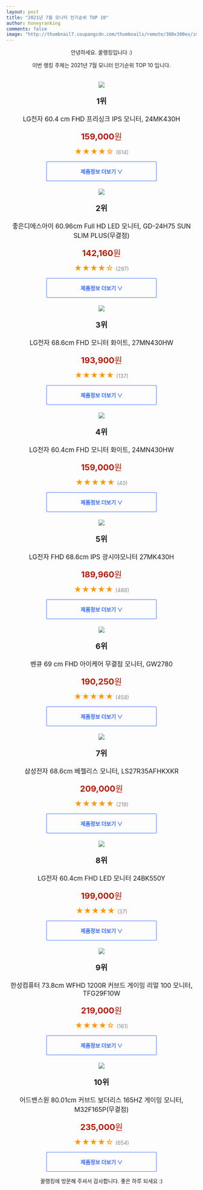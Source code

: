 ```yaml
--- 
layout: post 
title: "2021년 7월 모니터 인기순위 TOP 10" 
author: honeyranking 
comments: false 
image: "http://thumbnail7.coupangcdn.com/thumbnails/remote/300x300ex/image/product/image/vendoritem/2019/04/30/3675199879/b835832b-f870-43a5-b3fc-0683afd83d76.jpg" 
--- 
```

<p style="text-align: center;">안녕하세요. 꿀랭킹입니다 :)</p> <p style="text-align: center;">이번 랭킹 주제는 2021년 7월 모니터 인기순위 TOP 10 입니다.</p><center><img src="http://thumbnail7.coupangcdn.com/thumbnails/remote/300x300ex/image/product/image/vendoritem/2019/04/30/3675199879/b835832b-f870-43a5-b3fc-0683afd83d76.jpg" style="margin-top:20px" /></center> <p style="text-align: center; font-size: 20px"><b>1위</b></p> <p style="text-align: center; font-size: 17px">LG전자 60.4 cm FHD 프리싱크 IPS 모니터, 24MK430H</p> <p style="text-align: center;"><span style="color: #b61800; font-size: 22px;"><b>159,000</b>원</span></p> <p style="text-align: center;"><span style="color: #ff9600; font-size: 20px;">★★★★☆ </span><span style="color: #878787;">(614)</span></p> <center><a href="https://coupa.ng/b3KjOR"> <div style="font-size: 14px; display: inline-block; padding: 15px 90px; color: #346aff; border-radius: 2px; border: 1px solid #346aff; cursor: pointer;"><b>제품정보 더보기 &or;</b></div> </a></center><center><img src="http://thumbnail6.coupangcdn.com/thumbnails/remote/300x300ex/image/retail/images/240483610504988-b03f6ddb-40e1-4377-9ebf-63a14032fbb4.jpg" style="margin-top:20px" /></center> <p style="text-align: center; font-size: 20px"><b>2위</b></p> <p style="text-align: center; font-size: 17px">좋은디에스아이 60.96cm Full HD LED 모니터, GD-24H75 SUN SLIM PLUS(무결점)</p> <p style="text-align: center;"><span style="color: #b61800; font-size: 22px;"><b>142,160</b>원</span></p> <p style="text-align: center;"><span style="color: #ff9600; font-size: 20px;">★★★★☆ </span><span style="color: #878787;">(297)</span></p> <center><a href="https://coupa.ng/b3KjOS"> <div style="font-size: 14px; display: inline-block; padding: 15px 90px; color: #346aff; border-radius: 2px; border: 1px solid #346aff; cursor: pointer;"><b>제품정보 더보기 &or;</b></div> </a></center><center><img src="http://thumbnail7.coupangcdn.com/thumbnails/remote/300x300ex/image/retail/images/2020/09/03/15/7/69fd3cfc-1f54-4062-9743-7c33396a3ef8.jpg" style="margin-top:20px" /></center> <p style="text-align: center; font-size: 20px"><b>3위</b></p> <p style="text-align: center; font-size: 17px">LG전자 68.6cm FHD 모니터 화이트, 27MN430HW</p> <p style="text-align: center;"><span style="color: #b61800; font-size: 22px;"><b>193,900</b>원</span></p> <p style="text-align: center;"><span style="color: #ff9600; font-size: 20px;">★★★★★ </span><span style="color: #878787;">(137)</span></p> <center><a href="https://coupa.ng/b3KjOT"> <div style="font-size: 14px; display: inline-block; padding: 15px 90px; color: #346aff; border-radius: 2px; border: 1px solid #346aff; cursor: pointer;"><b>제품정보 더보기 &or;</b></div> </a></center><center><img src="http://thumbnail6.coupangcdn.com/thumbnails/remote/300x300ex/image/retail/images/2020/07/10/15/0/940e98ab-d578-422a-a94a-7343cc5fb4aa.jpg" style="margin-top:20px" /></center> <p style="text-align: center; font-size: 20px"><b>4위</b></p> <p style="text-align: center; font-size: 17px">LG전자 60.4cm FHD 모니터 화이트, 24MN430HW</p> <p style="text-align: center;"><span style="color: #b61800; font-size: 22px;"><b>159,000</b>원</span></p> <p style="text-align: center;"><span style="color: #ff9600; font-size: 20px;">★★★★★ </span><span style="color: #878787;">(40)</span></p> <center><a href="https://coupa.ng/b3KjOU"> <div style="font-size: 14px; display: inline-block; padding: 15px 90px; color: #346aff; border-radius: 2px; border: 1px solid #346aff; cursor: pointer;"><b>제품정보 더보기 &or;</b></div> </a></center><center><img src="http://thumbnail7.coupangcdn.com/thumbnails/remote/300x300ex/image/retail/images/2018/11/01/11/1/cfea7c8a-c707-414a-8c1b-774e52113dc6.jpg" style="margin-top:20px" /></center> <p style="text-align: center; font-size: 20px"><b>5위</b></p> <p style="text-align: center; font-size: 17px">LG전자 FHD 68.6cm IPS 광시야모니터 27MK430H</p> <p style="text-align: center;"><span style="color: #b61800; font-size: 22px;"><b>189,960</b>원</span></p> <p style="text-align: center;"><span style="color: #ff9600; font-size: 20px;">★★★★★ </span><span style="color: #878787;">(488)</span></p> <center><a href="https://coupa.ng/b3KjOV"> <div style="font-size: 14px; display: inline-block; padding: 15px 90px; color: #346aff; border-radius: 2px; border: 1px solid #346aff; cursor: pointer;"><b>제품정보 더보기 &or;</b></div> </a></center><center><img src="http://thumbnail9.coupangcdn.com/thumbnails/remote/300x300ex/image/product/image/vendoritem/2018/08/09/3203709126/a07852c1-60e9-45d6-bc89-5523b03446d6.jpg" style="margin-top:20px" /></center> <p style="text-align: center; font-size: 20px"><b>6위</b></p> <p style="text-align: center; font-size: 17px">벤큐 69 cm FHD 아이케어 무결점 모니터, GW2780</p> <p style="text-align: center;"><span style="color: #b61800; font-size: 22px;"><b>190,250</b>원</span></p> <p style="text-align: center;"><span style="color: #ff9600; font-size: 20px;">★★★★★ </span><span style="color: #878787;">(458)</span></p> <center><a href="https://coupa.ng/b3KjOW"> <div style="font-size: 14px; display: inline-block; padding: 15px 90px; color: #346aff; border-radius: 2px; border: 1px solid #346aff; cursor: pointer;"><b>제품정보 더보기 &or;</b></div> </a></center><center><img src="http://thumbnail7.coupangcdn.com/thumbnails/remote/300x300ex/image/retail/images/2021/01/18/16/1/c78b4096-56ea-4afd-9a14-a0e845b37504.jpg" style="margin-top:20px" /></center> <p style="text-align: center; font-size: 20px"><b>7위</b></p> <p style="text-align: center; font-size: 17px">삼성전자 68.6cm 베젤리스 모니터, LS27R35AFHKXKR</p> <p style="text-align: center;"><span style="color: #b61800; font-size: 22px;"><b>209,000</b>원</span></p> <p style="text-align: center;"><span style="color: #ff9600; font-size: 20px;">★★★★★ </span><span style="color: #878787;">(219)</span></p> <center><a href="https://coupa.ng/b3KjOX"> <div style="font-size: 14px; display: inline-block; padding: 15px 90px; color: #346aff; border-radius: 2px; border: 1px solid #346aff; cursor: pointer;"><b>제품정보 더보기 &or;</b></div> </a></center><center><img src="http://thumbnail10.coupangcdn.com/thumbnails/remote/300x300ex/image/product/image/vendoritem/2018/07/12/3535167225/831d83c2-6c24-4b38-881c-c3c461fe70ce.jpg" style="margin-top:20px" /></center> <p style="text-align: center; font-size: 20px"><b>8위</b></p> <p style="text-align: center; font-size: 17px">LG전자 60.4cm FHD LED 모니터 24BK550Y</p> <p style="text-align: center;"><span style="color: #b61800; font-size: 22px;"><b>199,000</b>원</span></p> <p style="text-align: center;"><span style="color: #ff9600; font-size: 20px;">★★★★★ </span><span style="color: #878787;">(37)</span></p> <center><a href="https://coupa.ng/b3KjOY"> <div style="font-size: 14px; display: inline-block; padding: 15px 90px; color: #346aff; border-radius: 2px; border: 1px solid #346aff; cursor: pointer;"><b>제품정보 더보기 &or;</b></div> </a></center><center><img src="http://thumbnail6.coupangcdn.com/thumbnails/remote/300x300ex/image/retail/images/2020/03/06/13/7/b0f94562-82ff-4eb3-a684-f898881ba2c2.jpg" style="margin-top:20px" /></center> <p style="text-align: center; font-size: 20px"><b>9위</b></p> <p style="text-align: center; font-size: 17px">한성컴퓨터 73.8cm WFHD 1200R 커브드 게이밍 리얼 100 모니터, TFG29F10W</p> <p style="text-align: center;"><span style="color: #b61800; font-size: 22px;"><b>219,000</b>원</span></p> <p style="text-align: center;"><span style="color: #ff9600; font-size: 20px;">★★★★☆ </span><span style="color: #878787;">(161)</span></p> <center><a href="https://coupa.ng/b3KjOZ"> <div style="font-size: 14px; display: inline-block; padding: 15px 90px; color: #346aff; border-radius: 2px; border: 1px solid #346aff; cursor: pointer;"><b>제품정보 더보기 &or;</b></div> </a></center><center><img src="http://thumbnail10.coupangcdn.com/thumbnails/remote/300x300ex/image/retail/images/8023880330163-b4525850-e429-4ed7-8c42-15054bdc0a52.jpg" style="margin-top:20px" /></center> <p style="text-align: center; font-size: 20px"><b>10위</b></p> <p style="text-align: center; font-size: 17px">어드밴스원 80.01cm 커브드 보더리스 165HZ 게이밍 모니터, M32F165P(무결점)</p> <p style="text-align: center;"><span style="color: #b61800; font-size: 22px;"><b>235,000</b>원</span></p> <p style="text-align: center;"><span style="color: #ff9600; font-size: 20px;">★★★★☆ </span><span style="color: #878787;">(654)</span></p> <center><a href="https://coupa.ng/b3KjO0"> <div style="font-size: 14px; display: inline-block; padding: 15px 90px; color: #346aff; border-radius: 2px; border: 1px solid #346aff; cursor: pointer;"><b>제품정보 더보기 &or;</b></div> </a></center> <p style="text-align: center;">꿀랭킹에 방문해 주셔서 감사합니다. 좋은 하루 되세요 :)</p>
